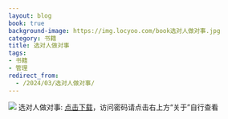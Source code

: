 ```yaml
---
layout: blog
book: true
background-image: https://img.locyoo.com/book选对人做对事.jpg
category: 书籍
title: 选对人做对事
tags:
- 书籍
- 管理
redirect_from:
  - /2024/03/选对人做对事/
---
```

![](https://img.locyoo.com/book选对人做对事.jpg)
选对人做对事: <a name = "ref1" href="https://url18.ctfile.com/f/50983618-1045048588-78b62e?p=3619">点击下载</a>，访问密码请点击右上方“关于”自行查看